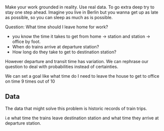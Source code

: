 Make your work grounded in reality. Use real data. To go extra deep try to stay one step ahead.
Imagine you live in Berlin but you wanna get up as late as possible, so you can sleep as much as is possible.

Question: What time should I leave home for work?

- you know the time it takes to get from home -> station and station -> office by foot.
- When do trains arrive at departure station?
- How long do they take to get to destination station?

However departure and transit time has variation. We can rephrase our question to deal with probabilities instead of certainties.

We can set a goal like what time do I need to leave the house to get to office on time 9 times out of 10


## Data

The data that might solve this problem is historic records of train trips. 

i.e what time the trains leave destination station and what time they arrive at departure station.
